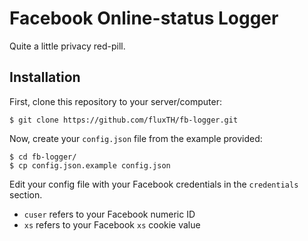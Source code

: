 # Facebook Online-status Logger
Quite a little privacy red-pill.

## Installation
First, clone this repository to your server/computer:
```
$ git clone https://github.com/fluxTH/fb-logger.git
```

Now, create your `config.json` file from the example provided:
```
$ cd fb-logger/
$ cp config.json.example config.json
```

Edit your config file with your Facebook credentials in the `credentials` section.
- `cuser` refers to your Facebook numeric ID
- `xs` refers to your Facebook `xs` cookie value
